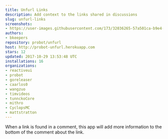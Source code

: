 ```yaml
---
title: Unfurl Links
description: Add context to the links shared in discussions
slug: unfurl-links
screenshots:
- https://user-images.githubusercontent.com/173/32036265-57a501ca-b9e4-11e7-9db3-52374fb7290c.png
authors:
- bkeepers
repository: probot/unfurl
host: http://probot-unfurl.herokuapp.com
stars: 12
updated: 2017-10-29 13:53:48 UTC
installations: 16
organizations:
- reactiveui
- probot
- goreleaser
- caarlos0
- wangzuo
- timvideos
- tunnckoCore
- mithro
- CyclopsMC
- mattstratton
---
```


When a link is found in a comment, this app will add more information to the bottom of the comment about the link.
